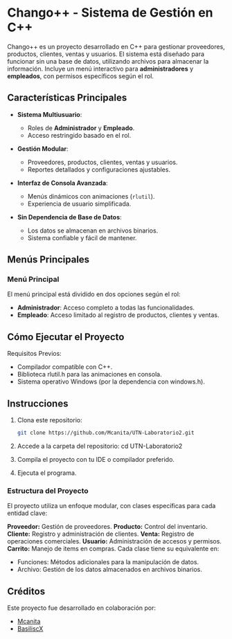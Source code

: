 # Chango++ - Sistema de Gestión en C++

Chango++ es un proyecto desarrollado en C++ para gestionar proveedores, productos, clientes, ventas y usuarios. El sistema está diseñado para funcionar sin una base de datos, utilizando archivos para almacenar la información. Incluye un menú interactivo para **administradores** y **empleados**, con permisos específicos según el rol.

## Características Principales

- **Sistema Multiusuario**:
  - Roles de **Administrador** y **Empleado**.
  - Acceso restringido basado en el rol.
  
- **Gestión Modular**:
  - Proveedores, productos, clientes, ventas y usuarios.
  - Reportes detallados y configuraciones ajustables.

- **Interfaz de Consola Avanzada**:
  - Menús dinámicos con animaciones (`rlutil`).
  - Experiencia de usuario simplificada.

- **Sin Dependencia de Base de Datos**:
  - Los datos se almacenan en archivos binarios.
  - Sistema confiable y fácil de mantener.

## Menús Principales

### Menú Principal
El menú principal está dividido en dos opciones según el rol:

- **Administrador**: Acceso completo a todas las funcionalidades.
- **Empleado**: Acceso limitado al registro de productos, clientes y ventas.

## Cómo Ejecutar el Proyecto
Requisitos Previos:
- Compilador compatible con C++.
- Biblioteca rlutil.h para las animaciones en consola.
- Sistema operativo Windows (por la dependencia con windows.h).

## Instrucciones ##

1. Clona este repositorio:
    ```bash
    git clone https://github.com/Mcanita/UTN-Laboratorio2.git

2. Accede a la carpeta del repositorio:
cd UTN-Laboratorio2

3. Compila el proyecto con tu IDE o compilador preferido.

4. Ejecuta el programa.

### Estructura del Proyecto ###
El proyecto utiliza un enfoque modular, con clases específicas para cada entidad clave:

**Proveedor:** Gestión de proveedores.
**Producto:** Control del inventario.
**Cliente:** Registro y administración de clientes.
**Venta:** Registro de operaciones comerciales.
**Usuario:** Administración de accesos y permisos.
**Carrito:** Manejo de items en compras.
Cada clase tiene su equivalente en:

- Funciones: Métodos adicionales para la manipulación de datos.
- Archivo: Gestión de los datos almacenados en archivos binarios.

## Créditos ##  
Este proyecto fue desarrollado en colaboración por:  

- [Mcanita](https://github.com/Mcanita)  
- [BasiliscX](https://github.com/BasiliscX)


